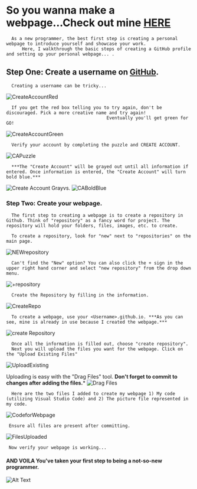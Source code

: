 # So you wanna make a webpage...Check out mine [HERE](https://jennifer-nc.github.io/)      
      As a new programmer, the best first step is creating a personal webpage to introduce yourself and showcase your work.
          Here, I walkthrough the basic steps of creating a GitHub profile and setting up your personal webpage... .        
          
## Step One: Create a username on [GitHub](https://github.com/join?ref_cta=Sign+up). 
      Creating a username can be tricky... 
![CreateAccountRed](https://user-images.githubusercontent.com/82112195/114214341-3023d000-9932-11eb-8bbd-06b34915e01d.png)

      If you get the red box telling you to try again, don't be discouraged. Pick a more creative name and try again! 
                                          Eventually you'll get green for GO!
      
 ![CreateAccountGreen](https://user-images.githubusercontent.com/82112195/114214398-45006380-9932-11eb-9ac9-a80fa373dd1f.png)

      Verify your account by completing the puzzle and CREATE ACCOUNT. 
![CAPuzzle](https://user-images.githubusercontent.com/82112195/114214476-547fac80-9932-11eb-8585-8ebf432837c7.png)

      
      ***The "Create Account" will be grayed out until all information if entered. Once information is entered, the "Create Account" will turn bold blue.***
![Create Account Gray](https://user-images.githubusercontent.com/82112195/114213151-a6bfce00-9930-11eb-986b-0324807e491f.png)vs.
![CABoldBlue](https://user-images.githubusercontent.com/82112195/114214519-65302280-9932-11eb-8f9c-869f7007e407.png)


      
### Step Two: Create your webpage.
      The first step to creating a webpage is to create a repository in Github. Think of "repository" as a fancy word for project. The repository will hold your folders, files, images, etc. to create. 
      
      To create a repository, look for "new" next to "repositories" on the main page. 
 ![NEWrepository](https://user-images.githubusercontent.com/82112195/114213815-7dec0880-9931-11eb-85b4-62b7f2b7a330.png)

      
      Can't find the "New" option? You can also click the + sign in the upper right hand corner and select "new repository" from the drop down menu. 
  ![+repository](https://user-images.githubusercontent.com/82112195/114213758-69a80b80-9931-11eb-85df-2fe86fed2e43.png)

      
      Create the Repository by filling in the information. 
  ![CreateRepo](https://user-images.githubusercontent.com/82112195/114213878-965c2300-9931-11eb-8734-c5ac44c52963.png)
      
      To create a webpage, use your <Username>.github.io. ***As you can see, mine is already in use because I created the webpage.***
   ![create Repository](https://user-images.githubusercontent.com/82112195/114213986-bdb2f000-9931-11eb-9398-4825f2c3a18f.png)


      Once all the information is filled out, choose "create repository".    
      Next you will upload the files you want for the webpage. Click on the "Upload Existing Files"
 ![UploadExisting](https://user-images.githubusercontent.com/82112195/114213399-eab2d300-9930-11eb-9368-4f17b2c5fa24.png)      
      
      
Uploading is easy with the "Drag Files" tool. **Don't forget to commit to changes after adding the files.*** 
![Drag Files](https://user-images.githubusercontent.com/82112195/114214234-11253e00-9932-11eb-88c1-8bf6916fe334.png)
      

      
      Here are the two files I added to create my webpage 1) My code (utilizing Visual Studio Code) and 2) The picture file represented in my code. 
  ![CodeforWebpage](https://user-images.githubusercontent.com/82112195/114213561-1afa7180-9931-11eb-9c9d-c4315bb9403b.png)

     
     Ensure all files are present after committing. 
  ![FilesUploaded](https://user-images.githubusercontent.com/82112195/114210289-9823e780-992d-11eb-85a2-94d51b41e9a1.png)
     
     Now verify your webpage is working... 
     
#### AND VOILA You've taken your first step to being a not-so-new programmer. 

![Alt Text](https://media.giphy.com/media/rY93u9tQbybks/giphy.gif)
